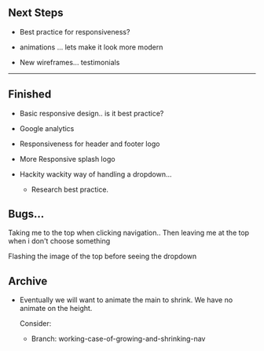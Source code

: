 ## Next Steps
- Best practice for responsiveness?
- animations ... lets make it look more modern

- New wireframes... testimonials

---

## Finished

- Basic responsive design.. is it best practice?
- Google analytics
- Responsiveness for header and footer logo
- More Responsive splash logo

- Hackity wackity way of handling a dropdown...
  - Research best practice.

## Bugs...

Taking me to the top when clicking navigation..
Then leaving me at the top when i don't choose something

Flashing the image of the top before seeing the dropdown

## Archive

- Eventually we will want to animate the main to shrink. We have no animate on the height.

  Consider:

  - Branch: working-case-of-growing-and-shrinking-nav
